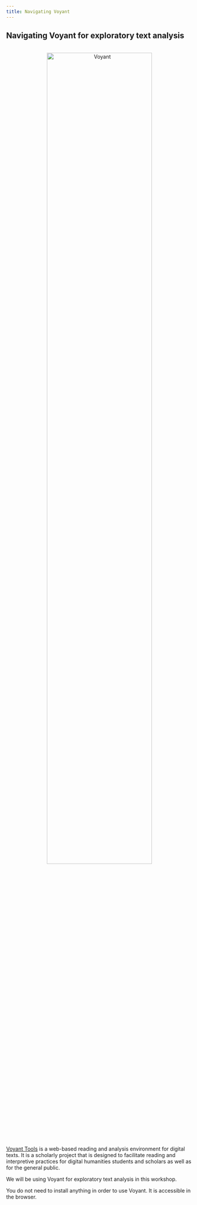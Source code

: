 ```yaml
---
title: Navigating Voyant
---
```


## Navigating Voyant for exploratory text analysis

<br>

<center><img src="https://shanghai.hosting.nyu.edu/data/workshops/voyant.png" alt="Voyant" width="75%"/></center>

<br>

[Voyant Tools](https://voyant-tools.org) is a web-based reading and analysis environment for digital texts. It is a scholarly project that is designed to facilitate reading and interpretive practices for digital humanities students and scholars as well as for the general public.

We will be using Voyant for exploratory text analysis in this workshop.

You do not need to install anything in order to use Voyant. It is accessible in the browser.





